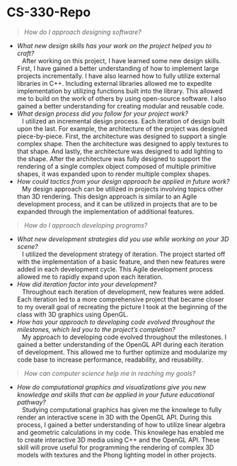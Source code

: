# CS-330-Repo

> *How do I approach designing software?*
* *What new design skills has your work on the project helped you to craft?*\
&ensp; After working on this project, I have learned some new design skills. First, I have gained a better understanding of how to implement large projects incrementally. I have also learned how to fully utilize external libraries in C++. Including external libraries allowed me to expedite implementation by utilizing functions built into the library. This allowed me to build on the work of others by using open-source software. I also gained a better understanding for creating modular and reusable code.
* *What design process did you follow for your project work?*\
&ensp; I utilized an incremental design process. Each iteration of design built upon the last. For example, the architecture of the project was designed piece-by-piece. First, the architecture was designed to support a single complex shape. Then the architecture was designed to apply textures to that shape. And lastly, the architecture was designed to add lighting to the shape. After the architecture was fully designed to support the rendering of a single complex object composed of multiple primitive shapes, it was expanded upon to render multiple complex shapes.
* *How could tactics from your design approach be applied in future work?*\
&ensp; My design approach can be utilized in projects involving topics other than 3D rendering. This design approach is similar to an Agile development process, and it can be utilized in projects that are to be expanded through the implementation of additional features.
  
> *How do I approach developing programs?*
* *What new development strategies did you use while working on your 3D scene?*\
&ensp; I utilized the development strategy of iteration. The project started off with the implementation of a basic feature, and then new features were added in each development cycle. This Agile development process allowed me to rapidly expand upon each iteration.
* *How did iteration factor into your development?*\
&ensp; Throughout each iteration of development, new features were added. Each iteration led to a more comprehensive project that became closer to my overall goal of recreating the picture I took at the beginning of the class with 3D graphics using OpenGL.
* *How has your approach to developing code evolved throughout the milestones, which led you to the project’s completion?*\
&ensp; My approach to developing code evolved throughout the milestones. I gained a better understanding of the OpenGL API during each iteration of development. This allowed me to further optimize and modularize my code base to increase performance, readability, and reusability.
  
> *How can computer science help me in reaching my goals?*
* *How do computational graphics and visualizations give you new knowledge and skills that can be applied in your future educational pathway?*\
&ensp; Studying computational graphics has given me the knowlege to fully render an interactive scene in 3D with the OpenGL API. During this process, I gained a better understanding of how to utilize linear algebra and geometric calculations in my code. This knowlege has enabled me to create interactive 3D media using C++ and the OpenGL API. These skill will prove useful for programming the rendering of complex 3D models with textures and the Phong lighting model in other projects.
